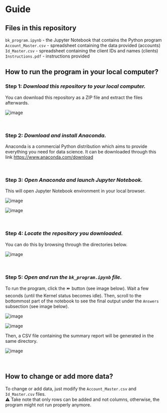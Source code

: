 # Guide
## Files in this repository
`bk_program.ipynb` - the Jupyter Notebook that contains the Python program <br />
`Account_Master.csv` - spreadsheet containing the data provided (accounts) <br />
`Id_Master.csv` - spreadsheet containing the client IDs and names (clients) <br />
`Instructions.pdf` - instructions provided <br />

## How to run the program in your local computer?
### Step 1: _Download this repository to your local computer._
You can download this repository as a ZIP file and extract the files afterwards.

![image](https://github.com/palimdrome/bangkokabayan/assets/98687205/35932833-3277-4e48-83bf-502faa07749e)

<br />

### Step 2: _Download and install Anaconda._
Anaconda is a commercial Python distribution which aims to provide everything you need for data science. It can be downloaded through this link https://www.anaconda.com/download <br />

<br />

### Step 3: _Open Anaconda and launch Jupyter Notebook._
This will open Jupyter Notebook environment in your local browser.

![image](https://github.com/palimdrome/bangkokabayan/assets/98687205/4e84a50b-01a6-41fd-818d-37b1e3c2d6e8)

![image](https://github.com/palimdrome/bangkokabayan/assets/98687205/4dbe6575-6c2e-4102-b0de-5d44a9c6fa88)

<br />

### Step 4: _Locate the repository you downloaded._
You can do this by browsing through the directories below.

![image](https://github.com/palimdrome/bangkokabayan/assets/98687205/261c7e9c-740c-45ed-a468-43ed1c0f3720)

<br />

### Step 5: _Open and run the `bk_program.ipynb` file._
To run the program, click the ⏩ button (see image below). Wait a few seconds (until the Kernel status becomes idle). Then, scroll to the bottommost part of the notebook to see the final output under the `Answers` subsection (see image below).

![image](https://github.com/palimdrome/bangkokabayan/assets/98687205/7aa6c29b-d7be-4127-b9e3-bee3dc2f9d01)

![image](https://github.com/palimdrome/bangkokabayan/assets/98687205/15f0e64e-6c25-450f-a166-e742b45aa08c)

Then, a CSV file containing the summary report will be generated in the same directory.

![image](https://github.com/palimdrome/bangkokabayan/assets/98687205/90e43252-c106-4ef3-829f-28473edab007)

<br />

## How to change or add more data?
To change or add data, just modify the `Account_Master.csv` and `Id_Master.csv` files. <br />
⚠️ Take note that only rows can be added and not columns, otherwise, the program might not run properly anymore.
